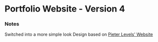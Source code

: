 

# Portfolio Website - Version 4

### Notes
Switched into a more simple look
Design based on [Pieter Levels' Website](levels.io)
